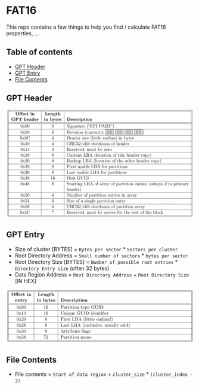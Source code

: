 # FAT16
This repo contains a few things to help you find / calculate FAT16 properties, ...

## Table of contents
- [GPT Header](#gpt-header)
- [GPT Entry](#gpt-entry)
- [File Contents](#file-contents)

## GPT Header
![GPT Header Image](gpt_header.png)


## GPT Entry
- Size of cluster [BYTES] = `Bytes per sector` * `Sectors per cluster`
- Root Directory Address = `Small number of sectors` * `bytes per sector`
- Root Directory Size [BYTES] = `Number of possible root entries` * `Directory Entry size`  (often 32 bytes)
- Data Region Address = `Root Directory Address` + `Root Directory Size` [IN HEX]

![GPT Partition Image](gpt_partition.png)

## File Contents
- File contents = `Start of data region` + `cluster_size` * `(cluster_index - 2)`